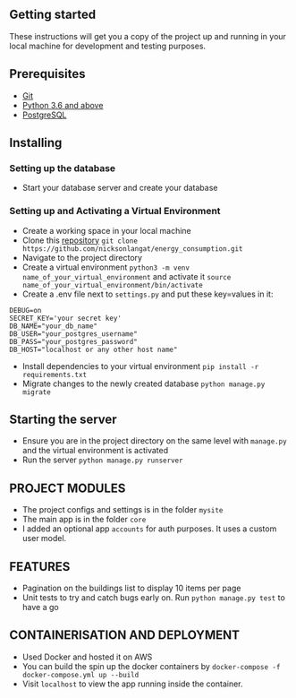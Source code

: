 ## Getting started
These instructions will get you a copy of the project up and running in your local machine for development and testing purposes.

## Prerequisites
- [Git](https://git-scm.com/download/)
- [Python 3.6 and above](https://www.python.org/downloads/)
- [PostgreSQL](https://www.postgresql.org/)


## Installing
### Setting up the database
- Start your database server and create your database

### Setting up and Activating a Virtual Environment
- Create a working space in your local machine
- Clone this [repository](https://github.com/nicksonlangat/energy_consumption.git) `git clone https://github.com/nicksonlangat/energy_consumption.git`
- Navigate to the project directory
- Create a virtual environment `python3 -m venv name_of_your_virtual_environment` and activate it `source name_of_your_virtual_environment/bin/activate`
- Create a .env file next to `settings.py` and put these key=values in it:
```
DEBUG=on
SECRET_KEY='your secret key'
DB_NAME="your_db_name"
DB_USER="your_postgres_username"
DB_PASS="your_postgres_password"
DB_HOST="localhost or any other host name"
```
- Install dependencies to your virtual environment `pip install -r requirements.txt`
- Migrate changes to the newly created database `python manage.py migrate`

## Starting the server
- Ensure you are in the project directory on the same level with `manage.py` and the virtual environment is activated
- Run the server `python manage.py runserver`

## PROJECT MODULES
- The project configs and settings is in the folder `mysite`
- The main app is in the folder  `core`
- I added an optional app `accounts` for auth purposes. It uses a custom user model.

## FEATURES
- Pagination on the buildings list to display 10 items per page
- Unit tests to try and catch bugs early on. Run `python manage.py test` to have a go

## CONTAINERISATION AND DEPLOYMENT
- Used Docker and hosted it on AWS
- You can build the spin up the docker containers by `docker-compose -f docker-compose.yml up --build `
- Visit `localhost` to view the app running inside the container. 



